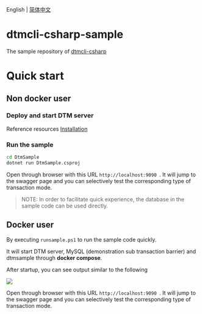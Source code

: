 English | [简体中文](./README-cn.md)

# dtmcli-csharp-sample
The sample repository of [dtmcli-csharp](https://github.com/dtm-labs/dtmcli-csharp)

# Quick start

## Non docker user

### Deploy and start DTM server

Reference resources [Installation](https://en.dtm.pub/guide/install.html)

### Run the sample

```sh
cd DtmSample
dotnet run DtmSample.csproj
```

Open through browser with this URL `http://localhost:9090 `. It will jump to the swagger page and you can selectively test the corresponding type of transaction mode.

> NOTE: In order to facilitate quick experience, the database in the sample code can be used directly.

## Docker user

By executing `runsample.ps1` to run the sample code quickly.

It will start DTM server, MySQL (demonstration sub transaction barrier) and dtmsample through **docker compose**.

After startup, you can see output similar to the following

![](./media/run.png)

Open through browser with this URL `http://localhost:9090 `. It will jump to the swagger page and you can selectively test the corresponding type of transaction mode.

